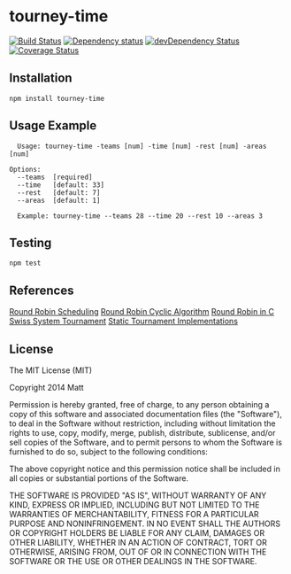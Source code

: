 # tourney-time

[![Build Status](https://secure.travis-ci.org/duereg/tourney-time.svg?branch=master)](https://travis-ci.org/duereg/tourney-time)
[![Dependency status](https://david-dm.org/duereg/tourney-time.svg)](https://david-dm.org/duereg/tourney-time)
[![devDependency Status](https://david-dm.org/duereg/tourney-time/dev-status.svg)](https://david-dm.org/duereg/tourney-time#info=devDependencies)
[![Coverage Status](https://img.shields.io/coveralls/duereg/tourney-time.svg)](https://coveralls.io/r/duereg/tourney-time)
<!--
[![NPM](https://nodei.co/npm/tourney-time.svg)](https://npmjs.org/package/tourney-time)
 -->
## Installation

    npm install tourney-time

## Usage Example

```shell
  Usage: tourney-time -teams [num] -time [num] -rest [num] -areas [num]

Options:
  --teams  [required]
  --time   [default: 33]
  --rest   [default: 7]
  --areas  [default: 1]
```

```shell
  Example: tourney-time --teams 28 --time 20 --rest 10 --areas 3
```

## Testing

    npm test

## References

[Round Robin Scheduling](http://en.wikipedia.org/wiki/Round-robin_tournament#Scheduling_algorithm)
[Round Robin Cyclic Algorithm](http://www.devenezia.com/javascript/article.php/RoundRobin1.html)
[Round Robin in C](http://www.math.niu.edu/~rusin/known-math/97/roundrobin)
[Swiss System Tournament](http://en.wikipedia.org/wiki/Swiss_system_tournament)
[Static Tournament Implementations](https://github.com/clux/tournament)

## License

The MIT License (MIT)

Copyright 2014 Matt

Permission is hereby granted, free of charge, to any person obtaining a copy
of this software and associated documentation files (the "Software"), to deal
in the Software without restriction, including without limitation the rights
to use, copy, modify, merge, publish, distribute, sublicense, and/or sell
copies of the Software, and to permit persons to whom the Software is
furnished to do so, subject to the following conditions:

The above copyright notice and this permission notice shall be included in
all copies or substantial portions of the Software.

THE SOFTWARE IS PROVIDED "AS IS", WITHOUT WARRANTY OF ANY KIND, EXPRESS OR
IMPLIED, INCLUDING BUT NOT LIMITED TO THE WARRANTIES OF MERCHANTABILITY,
FITNESS FOR A PARTICULAR PURPOSE AND NONINFRINGEMENT. IN NO EVENT SHALL THE
AUTHORS OR COPYRIGHT HOLDERS BE LIABLE FOR ANY CLAIM, DAMAGES OR OTHER
LIABILITY, WHETHER IN AN ACTION OF CONTRACT, TORT OR OTHERWISE, ARISING FROM,
OUT OF OR IN CONNECTION WITH THE SOFTWARE OR THE USE OR OTHER DEALINGS IN
THE SOFTWARE.
